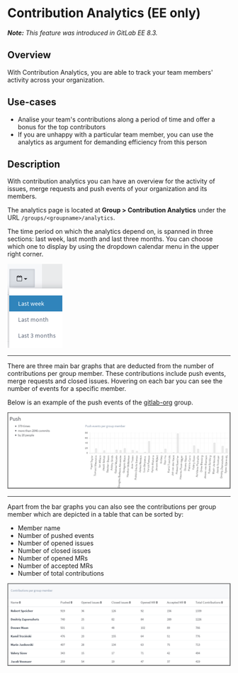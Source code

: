 # Contribution Analytics (EE only)

_**Note:** This feature was introduced in GitLab EE 8.3._

## Overview

With Contribution Analytics, you are able to track your team members' activity
across your organization.

## Use-cases

- Analise your team's contributions along a period of time and offer a bonus
for the top contributors
- If you are unhappy with a particular team member, you can use the analytics
as argument for demanding efficiency from this person

## Description

With contribution analytics you can have an overview for the activity of
issues, merge requests and push events of your organization and its members.

The analytics page is located at **Group > Contribution Analytics**
under the URL `/groups/<groupname>/analytics`.

The time period on which the analytics depend on, is spanned in three sections:
last week, last month and last three months. You can choose which one to
display by using the dropdown calendar menu in the upper right corner.

![Contribution analytics choose period](img/group_stats_cal.png)

---

There are three main bar graphs that are deducted from the number of
contributions per group member. These contributions include push events, merge
requests and closed issues. Hovering on each bar you can see the number of
events for a specific member.

Below is an example of the push events of the
[gitlab-org](https://gitlab.com/groups/gitlab-org/analytics) group.

![Contribution analytics bar graphs](img/group_stats_graph.png)

---

Apart from the bar graphs you can also see the contributions per group member
which are depicted in a table that can be sorted by:

* Member name
* Number of pushed events
* Number of opened issues
* Number of closed issues
* Number of opened MRs
* Number of accepted MRs
* Number of total contributions

![Contribution analytics contributions table](img/group_stats_table.png)
